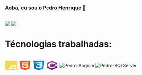 ### Aoba, eu sou o <a href="https://github.com/DevPedroHSilva/">Pedro Henrique</a> 👋
<br/>
<div style="display: inline_block; width:100%">
  <img style="width:50%;display: inline_block " src="https://github-readme-stats.vercel.app/api?username=DevPedroHSilva&show_icons=true&include_all_commits=true&count_private=true"/>
  <img style="width:50% display: inline_block" src="https://github-readme-stats.vercel.app/api/top-langs/?username=DevPedroHSilva&layout=compact&langs_count=7"/>
</div>
<h1>Técnologias trabalhadas:</h1>
<div style="display: inline_block">
<br>
  <img align="center" title="JavaScript" alt="Pedro-Js" height="30" width="40" src="https://raw.githubusercontent.com/devicons/devicon/master/icons/javascript/javascript-plain.svg">
  <img align="center" title="HTML5" alt="Pedro-HTML" height="30" width="40" src="https://raw.githubusercontent.com/devicons/devicon/master/icons/html5/html5-original.svg">
  <img align="center" title="CCS3" alt="Pedro-CSS" height="30" width="40" src="https://raw.githubusercontent.com/devicons/devicon/master/icons/css3/css3-original.svg">
  <img align="center" title="C#" alt="Pedro-Csharp" height="30" width="40" src="https://raw.githubusercontent.com/devicons/devicon/master/icons/csharp/csharp-original.svg">
  <img align="center" title="Angular" alt="Pedro-Angular" height="30" width="40" src="https://img.icons8.com/?size=100&id=l9a5tcSnBwcf&format=png&color=000000">
  <img align="center" title="SqlServer" alt="Pedro-SQLServer" height="30" width="40" src="https://img.icons8.com/external-flat-juicy-fish/60/000000/external-sql-coding-and-development-flat-flat-juicy-fish.png"/>
</div>


  ##
